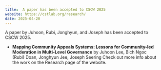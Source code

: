 ```yaml
---
title:  A paper has been accepted to CSCW 2025
website: https://cstlab.org/research/
date: 2025-04-20
---
```

A paper by Juhoon, Rubi, Jonghyun, and Joseph has been accepted to CSCW 2025.
- **Mapping Community Appeals Systems: Lessons for Community-led Moderation in Multi-Level Governance** by Juhoon Lee, Bich Ngoc (Rubi) Doan, Jonghyun Jee, Joseph Seering
Check out more info about the work on the Research page of the website.